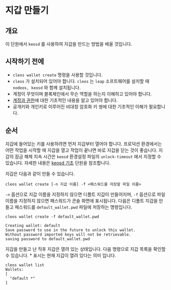# 지갑 만들기

## 개요

이 단원에서 `keosd` 를 사용하여 지갑을 만드는 방법을 배울 것입니다.

## 시작하기 전에

* `cleos wallet create` 명령을 사용할 것입니다.
* `cleos` 가 설치되어 있어야 합니다. `cleos` 는 `leap` 소프트웨어를 설치할 때 `nodeos, keosd` 와 함께 설치됩니다.
* 계정이 무엇이며 블록체인에서 무슨 역할을 하는지 이해하고 있어야 합니다.
* [계정과 권한](basic-accounts-and-permissions.md)에 대한 기초적인 내용을 알고 있어야 합니다.
* 공개키와 개인키로 이루어진 비대칭 암호화 키 쌍에 대한 기초적인 이해가 필요합니다.

## 순서

지갑에 들어있는 키를 사용하려면 먼저 지갑부터 열어야 합니다. 프로덕션 환경에서는 어떤 작업을 시작할 때 지갑을 열고 작업이 끝나면 바로 지갑을 닫는 것이 좋습니다. 지갑의 잠금 해제 지속 시간은 `keosd` 환경설정 파일의 `unlock-timeout` 에서 지정할 수 있습니다. 자세한 내용은 [keosd 기초](basic-keosd.md) 단원을 참조합니다.

지갑은 다음과 같이 만들 수 있습니다.

```
cleos wallet create [-n 지갑 이름] -f <패스워드를 저장할 파일 이름>
```

`-n` 옵션으로 지갑 이름을 지정하지 않으면 디폴트 지갑이 만들어지며, `-f` 옵션으로 파일 이름을 지정하지 않으면 패스워드가 콘솔 화면에 표시됩니다. 다음은 디폴트 지갑을 만들고 패스워드를 `default_wallet.pwd` 파일에 저장하는 명령입니다.

```
cleos wallet create -f default_wallet.pwd

Creating wallet: default
Save password to use in the future to unlock this wallet.
Without password imported keys will not be retrievable.
saving password to default_wallet.pwd
```

지갑을 만들고 난 직후 지갑은 열려 있는 상태입니다. 다음 명령으로 지갑 목록을 확인할 수 있습니다. \* 표시는 현재 지갑이 열려 있다는 의미 입니다.

```
cleos wallet list
Wallets:
[
  "default *"
]
```
